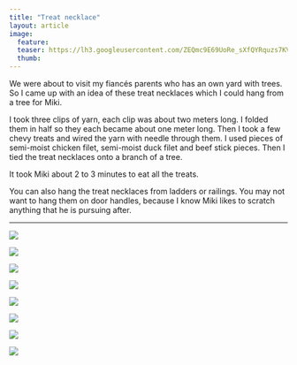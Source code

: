 ```yaml
---
title: "Treat necklace"
layout: article
image:
  feature:
  teaser: https://lh3.googleusercontent.com/ZEQmc9E69UoRe_sXfQYRquzs7KVf18LccuXCCFRduVY=w245
  thumb:
---
```


We were about to visit my fiancés parents who has an own yard with trees. So I came up with an idea of these treat necklaces which I could hang from a tree for Miki.

I took three clips of yarn, each clip was about two meters long. I folded them in half so they each became about one meter long. Then I took a few chevy treats and wired the yarn with needle through them. I used pieces of semi-moist chicken filet, semi-moist duck filet and beef stick pieces. Then I tied the treat necklaces onto a branch of a tree.

It took Miki about 2 to 3 minutes to eat all the treats.

You can also hang the treat necklaces from ladders or railings. You may not want to hang them on door handles, because I know Miki likes to scratch anything that he is pursuing after.

---

[![](https://lh3.googleusercontent.com/_PH5O7RY0R7n0UaJ_Mqig0OS7MQYTsSlExyHcgmdwZo=w800)](https://lh3.googleusercontent.com/_PH5O7RY0R7n0UaJ_Mqig0OS7MQYTsSlExyHcgmdwZo=s0)

[![](https://lh3.googleusercontent.com/NmbZkOHx5mhxM6WNcc1fyHYY-ZV39vtNR5nRvuDUQeo=w800)](https://lh3.googleusercontent.com/NmbZkOHx5mhxM6WNcc1fyHYY-ZV39vtNR5nRvuDUQeo=s0)

[![](https://lh3.googleusercontent.com/RV7imaHlEzqItp0aZWm9DiLE3UMPSq_33uRxdu6zpM8=w800)](https://lh3.googleusercontent.com/RV7imaHlEzqItp0aZWm9DiLE3UMPSq_33uRxdu6zpM8=s0)

[![](https://lh3.googleusercontent.com/OmqaT6TTyXEgvfzWnfrGsa5_dy8BWWaoO-27WqJiIgo=w800)](https://lh3.googleusercontent.com/OmqaT6TTyXEgvfzWnfrGsa5_dy8BWWaoO-27WqJiIgo=s0)

[![](https://lh3.googleusercontent.com/bx8Fucs7otDDaEfyicFpP4Qb3JKs0U-nsRKMbMSOH28=w800)](https://lh3.googleusercontent.com/bx8Fucs7otDDaEfyicFpP4Qb3JKs0U-nsRKMbMSOH28=s0)

[![](https://lh3.googleusercontent.com/nr7PFCaKhKh-ZhSn0TQvGkeQ1RM3X__BnVRYtMzA5HE=w800)](https://lh3.googleusercontent.com/nr7PFCaKhKh-ZhSn0TQvGkeQ1RM3X__BnVRYtMzA5HE=s0)

[![](https://lh3.googleusercontent.com/idn9MKJGGTDtrE_d8QFxM7J1jU1Mn_OPXcoY-2Rb1to=w800)](https://lh3.googleusercontent.com/idn9MKJGGTDtrE_d8QFxM7J1jU1Mn_OPXcoY-2Rb1to=s0)

[![](https://lh3.googleusercontent.com/el_GKzVIULvHBNncmo3hlny9d7Ry5YgLl2E7DcfzyLs=w800)](https://lh3.googleusercontent.com/el_GKzVIULvHBNncmo3hlny9d7Ry5YgLl2E7DcfzyLs=s0)
